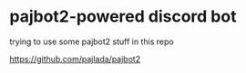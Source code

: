 # pajbot2-powered discord bot

trying to use some pajbot2 stuff in this repo

https://github.com/pajlada/pajbot2

